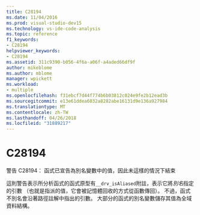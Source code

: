 ```yaml
---
title: C28194
ms.date: 11/04/2016
ms.prod: visual-studio-dev15
ms.technology: vs-ide-code-analysis
ms.topic: reference
f1_keywords:
- C28194
helpviewer_keywords:
- C28194
ms.assetid: 311c9390-b056-4f6a-a06f-a4aded66df9f
author: mikeblome
ms.author: mblome
manager: wpickett
ms.workload:
- multiple
ms.openlocfilehash: f31ebcf7d44f774b6b03812c024e9fe2b12ead3b
ms.sourcegitcommit: e13e61ddea6032a8282abe16131d9e136a927984
ms.translationtype: MT
ms.contentlocale: zh-TW
ms.lasthandoff: 04/26/2018
ms.locfileid: "31889217"
---
```

# <a name="c28194"></a>C28194
警告 C28194： 函式已宣告為別名變數中的值，因此未這樣的情況下結束

 這則警告表示所分析函式的函式原型有`__drv_isAliased`附註，表示它將*別名*指定的引數 （也就是指派的值，它會被記憶體回收的方式從函數傳回）。 不過，函式不別名會沿著路徑註解中指出的引數。 大部分的函式的別名變數儲存其值為全域資料結構。